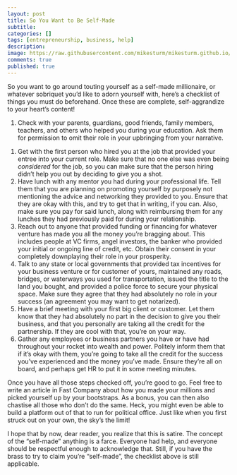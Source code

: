 ```yaml
---
layout: post
title: So You Want to Be Self-Made
subtitle: 
categories: []
tags: [entrepreneurship, business, help]
description: 
image: https://raw.githubusercontent.com/mikesturm/mikesturm.github.io/master/assets/moneybags.jpg
comments: true
published: true
---
```




So you want to go around touting yourself as a self-made millionaire, or whatever sobriquet you’d like to adorn yourself with, here’s a checklist of things you must do beforehand. Once these are complete, self-aggrandize to your heart’s content!

1. Check with your parents, guardians, good friends, family members, teachers, and others who helped you during your education. Ask them for permission to omit their role in your upbringing from your narrative.

<!--more-->

1. Get with the first person who hired you at the job that provided your entree into your current role. Make sure that no one else was even being _considered_ for the job, so you can make sure that the person hiring didn’t help you out by deciding to give you a shot.
2. Have lunch with any mentor you had during your professional life. Tell them that you are planning on promoting yourself by purposely not mentioning the advice and networking they provided to you. Ensure that they are okay with this, and try to get that in writing, if you can. Also, make sure you pay for said lunch, along with reimbursing them for any lunches they had previously paid for during your relationship.
3. Reach out to anyone that provided funding or financing for whatever venture has made you all the money you’re bragging about. This includes people at VC firms, angel investors, the banker who provided your initial or ongoing line of credit, etc. Obtain their consent in your completely downplaying their role in your prosperity.
4. Talk to any state or local governments that provided tax incentives for your business venture or for customer of yours, maintained any roads, bridges, or waterways you used for transportation, issued the title to the land you bought, and provided a police force to secure your physical space. Make sure they agree that they had absolutely no role in your success (an agreement you may want to get notarized).
5. Have a brief meeting with your first big client or customer. Let them know that they had absolutely no part in the decision to give you their business, and that you personally are taking all the credit for the partnership. If they are cool with that, you’re on your way.
6. Gather any employees or business partners you have or have had throughout your rocket into wealth and power. Politely inform them that if it’s okay with them, you’re going to take all the credit for the success you’ve experienced and the money you’ve made. Ensure they’re all on board, and perhaps get HR to put it in some meeting minutes.

Once you have all those steps checked off, you’re good to go. Feel free to write an article in Fast Company about how you made your millions and picked yourself up by your bootstraps. As a bonus, you can then also chastise all those who don’t do the same. Heck, you might even be able to build a platform out of that to run for political office. Just like when you first struck out on your own, the sky’s the limit!

I hope that by now, dear reader, you realize that this is satire. The concept of the “self-made” anything is a farce. Everyone had help, and everyone should be respectful enough to acknowledge that. Still, if you have the brass to try to claim you’re “self-made”, the checklist above is still applicable.